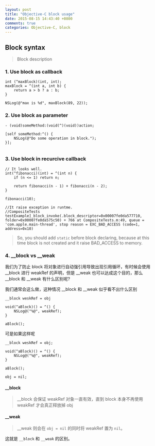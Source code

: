 ```yaml
---
layout: post
title: "Objective-C block usage"
date: 2015-08-15 14:43:40 +0800
comments: true
categories: Objective-C, block
---
```

## Block syntax

> Block description

### 1. Use block as callback

```
int (^maxBlock)(int, int);
maxBlock = ^(int a, int b) {
	return a > b ? a : b;
}

NSLog(@"max is %d", maxBlock(89, 22));

```

### 2. Use block as parameter
```
- (void)someMethod:(void(^)(void))action;

[self someMethod:^() {
	NSLog(@"Do some operation in block.");
}];


```
### 3. Use block in recurcive callback

```
// It looks well.
int(^fibonacci)(int) = ^(int n) {
	if (n <= 1) return n;

	return fibonacci(n - 1) + fibonacci(n - 2);
}

fibonacci(10);

//It raise exception in runtme.
//CompositeTests testExample]_block_invoke(.block_descriptor=0x00007fe0da577710, folder=0x00007fe0da575c50) + 766 at CompositeTests.m:49, queue = 'com.apple.main-thread', stop reason = EXC_BAD_ACCESS (code=1, address=0x10)

```

> So, you should add `static` before block declaring, because at this time block is not created and it raise BAD_ACCESS to memory.

### 4. __block vs __weak

我们为了防止 block 将对象进行自动强引用导致出现引用循环，有时候会使用 __block 进行 weakRef 的声明，但是  __weak 也可以达成这个目的，那么 __block 和 __weak 有什么区别呢?

我们通常会这么做，这种情况 __block 和 __weak 似乎看不出什么区别
```
__block weskRef = obj

void(^aBlock)() = ^() {
	NSLog@("%@", weakRef);
}

aBlock();

```

可是如果这样呢
```
__block weskRef = obj;

void(^aBlock)() = ^() {
	NSLog@("%@", weakRef);
}

aBlock();

obj = nil;
```
#### __block

> __block 会保证 weakRef 对象一直有效，直到 block 本身不再使用 weakRef 才会真正释放掉 obj

#### __weak

> __weak 则会在 `obj = nil`  的同时将 weakRef 置为 `nil`。

这就是 `__block` 和 `__weak` 的区别。


